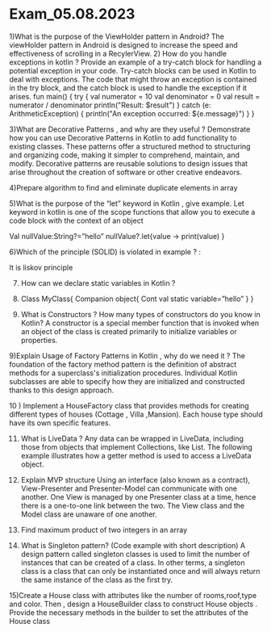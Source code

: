 # Exam_05.08.2023
1)What is the purpose of the ViewHolder pattern in Android? 
The viewHolder pattern in Android is designed to increase the speed and effectiveness of scrolling in a RecylerView.
2) How do you handle exceptions in kotlin ? Provide an example of a try-catch block for handling a potential exception in your code.
Try-catch blocks can be used in Kotlin to deal with exceptions. The code that might throw an exception is contained in the try block, and the catch block is used to handle the exception if it arises.
fun main() {
    try {
        val numerator = 10
        val denominator = 0
        val result = numerator / denominator
        println("Result: $result")
    } catch (e: ArithmeticException) {
        println("An exception occurred: ${e.message}")
    }
}

3)What are Decorative Patterns , and why are they useful ? Demonstrate how you can use Decorative Patterns in Kotlin to add functionality to existing classes.
These patterns offer a structured method to structuring and organizing code, making it simpler to comprehend, maintain, and modify. Decorative patterns are reusable solutions to design issues that arise throughout the creation of software or other creative endeavors.

4)Prepare algorithm to find and eliminate duplicate elements in array

5)What is the purpose of the “let” keyword in Kotlin , give example.
Let keyword in kotlin is one of the scope functions that allow you to execute a code block with the context of an object

Val nullValue:String?=”hello”
nullValue?.let{value ->
print(value)
}

6)Which of the principle (SOLID) is violated in example ? : 



It is liskov principle

7) How can we declare static variables in Kotlin ? 
8) Class MyClass{
Companion object{
Cont val static variable=”hello”
}
}

9) What is Constructors ? How many types of constructors do you know in Kotlin?
A constructor is a special member function that is invoked when an object of the class is created primarily to initialize variables or properties.

9)Explain Usage of Factory Patterns in Kotlin , why do we need it ?
The foundation of the factory method pattern is the definition of abstract methods for a superclass's initialization procedures. Individual Kotlin subclasses are able to specify how they are initialized and constructed thanks to this design approach.


10 ) Implement a HouseFactory class that provides methods for creating different types of houses (Cottage , Villa ,Mansion). Each house type should have its own specific features.

11) What is LiveData ?
Any data can be wrapped in LiveData, including those from objects that implement Collections, like List. The following example illustrates how a getter method is used to access a LiveData object.

12) Explain MVP structure
Using an interface (also known as a contract), View-Presenter and Presenter-Model can communicate with one another.
One View is managed by one Presenter class at a time, hence there is a one-to-one link between the two.
The View class and the Model class are unaware of one another.


13) Find maximum product of two integers in an array

14) What is Singleton pattern? (Code example with short description)
A design pattern called singleton classes is used to limit the number of instances that can be created of a class. In other terms, a singleton class is a class that can only be instantiated once and will always return the same instance of the class as the first try.


15)Create a House class with attributes like the number of rooms,roof,type and color. Then , design a HouseBuilder class to construct House objects . Provide the necessary methods in the builder to set the attributes of the House class

